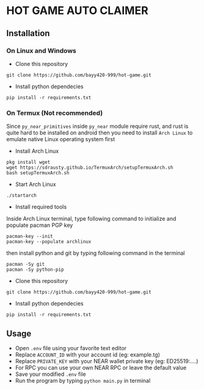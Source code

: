 # HOT GAME AUTO CLAIMER

## Installation

### On Linux and Windows

- Clone this repository

```shell
git clone https://github.com/bayy420-999/hot-game.git
```

- Install python dependecies

```shell
pip install -r requirements.txt
```

### On Termux (Not recommended)

Since `py_near_primitives` inside `py_near` module require rust, and rust is quite hard to be installed on android then you need to install `Arch Linux` to emulate native Linux operating system first

- Install Arch Linux

```shell
pkg install wget
wget https://sdrausty.github.io/TermuxArch/setupTermuxArch.sh
bash setupTermuxArch.sh
```

- Start Arch Linux

```shell
./startarch
```

- Install required tools

Inside Arch Linux terminal, type following command to initialize and populate pacman PGP key

```shell
pacman-key --init
pacman-key --populate archlinux
```

then install python and git by typing following command in the terminal

```shell
pacman -Sy git
pacman -Sy python-pip
```

- Clone this repository

```shell
git clone https://github.com/bayy420-999/hot-game.git
```

- Install python dependecies

```shell
pip install -r requirements.txt
```

## Usage

- Open `.env` file using your favorite text editor
- Replace `ACCOUNT_ID` with your account id (eg: example.tg)
- Replace `PRIVATE_KEY` with your NEAR wallet private key (eg: ED25519:....) 
- For RPC you can use your own NEAR RPC or leave the default value
- Save your modified `.env` file
- Run the program by typing `python main.py` in terminal

